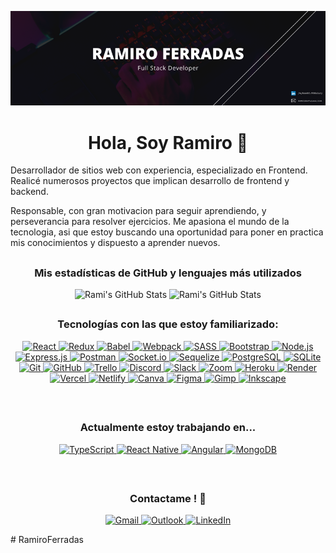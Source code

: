 <p align="center" width="100%">
  <img src="./Assets/Banner/GitHub-Banner.png" alt="Banner" />
</p>

<h1 align="center">Hola, Soy Ramiro 👋</h1>

Desarrollador de sitios web con experiencia, especializado en Frontend. Realicé numerosos proyectos que implican desarrollo de frontend y backend.

Responsable, con gran motivacion para seguir aprendiendo, y perseverancia para resolver ejercicios. Me apasiona el mundo de la tecnologia, asi que estoy buscando una oportunidad para poner en practica mis conocimientos y dispuesto a aprender nuevos.

<h2></h2>

<h3 align="center">Mis estadísticas de GitHub y lenguajes más utilizados</h3>

<p align="center">
  <img height="200px" width="54%" src="https://github-readme-stats.vercel.app/api?username=RamiroFerradas&show_icons=true&locale=en&theme=jolly" alt="Rami's GitHub Stats" />
  <img height="200px"  width="45%" src="https://github-readme-stats.vercel.app/api/top-langs?username=RamiroFerradas&show_icons=true&locale=en&layout=compact&theme=jolly" alt="Rami's GitHub Stats" />
</p>

<h2></h2>

<h3 align="center">Tecnologías con las que estoy familiarizado:</h3>

<p align="center">
  
  <a href="https://reactjs.org/">
    <img src="https://img.shields.io/badge/react-%2320232a.svg?style=for-the-badge&logo=react&logoColor=%2361DAFB" alt="React" />
  </a>
  
  <a href="https://redux.js.org/">
    <img src="https://img.shields.io/badge/redux-%23593d88.svg?style=for-the-badge&logo=redux&logoColor=white" alt="Redux" />
  </a>
  
  <a href="https://babeljs.io/">
    <img src="https://img.shields.io/badge/Babel-F9DC3e?style=for-the-badge&logo=babel&logoColor=black" alt="Babel" />
  </a>
  
  <a href="https://webpack.js.org/">
    <img src="https://img.shields.io/badge/webpack-%238DD6F9.svg?style=for-the-badge&logo=webpack&logoColor=black" alt="Webpack" />
  </a>
    
  <a href="https://sass-lang.com/">
    <img src="https://img.shields.io/badge/SASS-hotpink.svg?style=for-the-badge&logo=SASS&logoColor=white" alt="SASS" />
  </a>
  
  <a href="https://getbootstrap.com/">
    <img src="https://img.shields.io/badge/bootstrap-%23563D7C.svg?style=for-the-badge&logo=bootstrap&logoColor=white" alt="Bootstrap" />
  </a>
  
<a href="https://nodejs.org/es/">
    <img height="28px" width="90px" src="https://img.shields.io/badge/node.js-6DA55F?style=for-the-badge&logo=node.js&logoColor=white" alt="Node.js" />
  </a>

  <a href="https://expressjs.com/">
    <img height="28px" width="90px" src="https://img.shields.io/badge/express.js-%23404d59.svg?style=for-the-badge&logo=express&logoColor=%2361DAFB" alt="Express.js" />
  </a>
  
  <a href="https://www.postman.com/">
    <img src="https://img.shields.io/badge/Postman-FF6C37?style=for-the-badge&logo=postman&logoColor=white" alt="Postman" />
  </a>
  
  <a href="https://socket.io/">
    <img src="https://img.shields.io/badge/Socket.io-black?style=for-the-badge&logo=socket.io&badgeColor=010101" alt="Socket.io" />
  </a>
  
  <a href="https://sequelize.org/">
    <img src="https://img.shields.io/badge/Sequelize-52B0E7?style=for-the-badge&logo=Sequelize&logoColor=white" alt="Sequelize" />
  </a>
  
  <a href="https://www.postgresql.org/">
    <img src="https://img.shields.io/badge/postgres-%23316192.svg?style=for-the-badge&logo=postgresql&logoColor=white" alt="PostgreSQL" />
  </a>
  
  <a href="https://www.sqlite.org/index.html">
    <img src="https://img.shields.io/badge/sqlite-%2307405e.svg?style=for-the-badge&logo=sqlite&logoColor=white" alt="SQLite" />
  </a>
  
<a href="https://git-scm.com/">
    <img src="https://img.shields.io/badge/git-%23F05033.svg?style=for-the-badge&logo=git&logoColor=white" alt="Git" />
  </a>
  
  <a href="https://github.com/RamiroFerradas">
    <img src="https://img.shields.io/badge/github-%23121011.svg?style=for-the-badge&logo=github&logoColor=white" alt="GitHub" />
  </a>
  
  <a href="https://trello.com/">
    <img src="https://img.shields.io/badge/Trello-%23026AA7.svg?style=for-the-badge&logo=Trello&logoColor=white" alt="Trello" />
  </a>
  
  <a href="https://discord.com/">
    <img src="https://img.shields.io/badge/Discord-%237289DA.svg?style=for-the-badge&logo=discord&logoColor=white" alt="Discord" />
  </a>
  
  <a href="https://slack.com/intl/es-ar/">
    <img src="https://img.shields.io/badge/Slack-4A154B?style=for-the-badge&logo=slack&logoColor=white" alt="Slack" />
  </a>
  
  <a href="https://zoom.us/">
    <img src="https://img.shields.io/badge/Zoom-2D8CFF?style=for-the-badge&logo=zoom&logoColor=white" alt="Zoom" />
  </a>
  
<a href="https://www.heroku.com/home">
    <img src="https://img.shields.io/badge/heroku-%23430098.svg?style=for-the-badge&logo=heroku&logoColor=white" alt="Heroku" />
  </a>
  
  <a href="https://render.com/">
    <img src="https://img.shields.io/badge/Render-%46E3B7.svg?style=for-the-badge&logo=render&logoColor=white" alt="Render" />
  </a>
  
  <a href="https://vercel.com/home">
    <img src="https://img.shields.io/badge/vercel-%23000000.svg?style=for-the-badge&logo=vercel&logoColor=white" alt="Vercel" />
  </a>
  
  <a href="https://www.netlify.com/">
    <img src="https://img.shields.io/badge/netlify-%23000000.svg?style=for-the-badge&logo=netlify&logoColor=#00C7B7" alt="Netlify" />
  </a>
  
<a href="https://www.canva.com/">
    <img src="https://img.shields.io/badge/Canva-%2300C4CC.svg?style=for-the-badge&logo=Canva&logoColor=white" alt="Canva" />
  </a>
  
  <a href="https://www.figma.com/">
    <img src="https://img.shields.io/badge/figma-%23F24E1E.svg?style=for-the-badge&logo=figma&logoColor=white" alt="Figma" />
  </a>
  
  <a href="https://www.gimp.org/">
    <img src="https://img.shields.io/badge/Gimp-657D8B?style=for-the-badge&logo=gimp&logoColor=FFFFFF" alt="Gimp" />
  </a>
  
  <a href="https://inkscape.org/">
    <img src="https://img.shields.io/badge/Inkscape-e0e0e0?style=for-the-badge&logo=inkscape&logoColor=080A13" alt="Inkscape" />
  </a>
  
</p>

</br>

<h2></h2>

<h3 align="center">Actualmente estoy trabajando en...</h3>

<p align="center">
  
  <a href="https://www.typescriptlang.org/">
    <img src="https://img.shields.io/badge/typescript-%23007ACC.svg?style=for-the-badge&logo=typescript&logoColor=white" alt="TypeScript" />
  </a>
  
  <a href="https://reactnative.dev/">
    <img src="https://img.shields.io/badge/react_native-%2320232a.svg?style=for-the-badge&logo=react&logoColor=%2361DAFB" alt="React Native" />
  </a>
  
  <a href="https://angular.io/">
      <img src="https://img.shields.io/badge/angular-%23DD0031.svg?style=for-the-badge&logo=angular&logoColor=white" alt="Angular" />
  </a>
    
  <a href="https://www.mongodb.com/">
    <img src="https://img.shields.io/badge/MongoDB-%234ea94b.svg?style=for-the-badge&logo=mongodb&logoColor=white" alt="MongoDB" />
  </a>
  
</p>

</br>

<h2></h2>

<h3 align="center">Contactame ! 📲</h3>

<p align="center">
    <a href="mailto:ramiferra97@gmail.com">
    <img src="https://img.shields.io/badge/Gmail-D14836?style=for-the-badge&logo=gmail&logoColor=white" alt="Gmail" />
    </a>
  
  <a href="mailto:ramiroferradas@hotmail.com">
    <img src="https://img.shields.io/badge/Microsoft_Outlook-0078D4?style=for-the-badge&logo=microsoft-outlook&logoColor=white" alt="Outlook" />
  </a>

    
  <a href="https://www.linkedin.com/in/ramiro-ferradas/">
    <img src="https://img.shields.io/badge/linkedin-%230077B5.svg?style=for-the-badge&logo=linkedin&logoColor=white" alt="LinkedIn" />
  </a>
  
</p>
# RamiroFerradas
